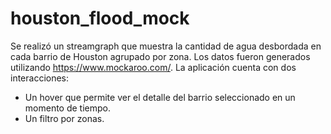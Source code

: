 # houston_flood_mock

Se realizó un streamgraph que muestra la cantidad de agua desbordada en cada barrio de Houston agrupado por zona.
Los datos fueron generados utilizando https://www.mockaroo.com/.
La aplicación cuenta con dos interacciones:
* Un hover que permite ver el detalle del barrio seleccionado en un momento de tiempo.
* Un filtro por zonas.
